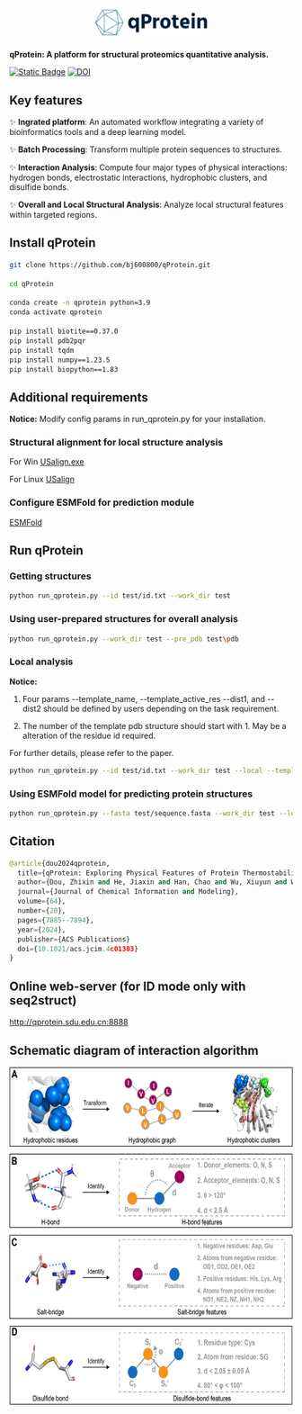 <h1 align="center">
  <img src="logo-no-background.png" alt="Logo" width="200">
</h1>

**qProtein: A platform for structural proteomics quantitative analysis.** 

[![Static Badge](https://img.shields.io/badge/ACS_JCIM-10.1021%2Facs.jcim.4c01303-red)](https://pubs.acs.org/doi/full/10.1021/acs.jcim.4c01303)
[![DOI](https://zenodo.org/badge/608680173.svg)](https://doi.org/10.5281/zenodo.14214907)



## Key features
:sparkles: **Ingrated platform**: An automated workflow integrating a variety of bioinformatics tools and a deep learning model.

:sparkles: **Batch Processing**: Transform multiple protein sequences to structures.

:sparkles: **Interaction Analysis**: Compute four major types of physical interactions: hydrogen bonds, electrostatic interactions, hydrophobic clusters, and disulfide bonds.

:sparkles: **Overall and Local Structural Analysis**: Analyze local structural features within targeted regions.

## Install qProtein

```Bash
git clone https://github.com/bj600800/qProtein.git

cd qProtein

conda create -n qprotein python=3.9
conda activate qprotein

pip install biotite==0.37.0 
pip install pdb2pqr
pip install tqdm
pip install numpy==1.23.5
pip install biopython==1.83
```

## Additional requirements
**Notice:**
Modify config params in run_qprotein.py for your installation.

### Structural alignment for local structure analysis ###
For Win
[USalign.exe](https://zhanggroup.org/US-align/bin/module/USalignWin64.zip)

For Linux
[USalign](https://zhanggroup.org/US-align/bin/module/USalignLinux64.zip)

### Configure ESMFold for prediction module ###
[ESMFold](https://github.com/facebookresearch/esm)


## Run qProtein
### Getting structures ###
```Bash
python run_qprotein.py --id test/id.txt --work_dir test
```

### Using user-prepared structures for overall analysis ###

```Bash
python run_qprotein.py --work_dir test --pre_pdb test\pdb
```

### Local analysis ###
**Notice:**
1. Four params --template_name, --template_active_res --dist1, and --dist2 should be defined by users depending on the task requirement. 

2. The number of the template pdb structure should start with 1. May be a alteration of the residue id required.

For further details, please refer to the paper.

```Bash
python run_qprotein.py --id test/id.txt --work_dir test --local --template_name P33557 --template_active_res 33,35,37,64,66,91,93,97,99,106,108,115,116,118,142,146,147,148,154,156,158,191,197,199,200 --dist1 12 --dist2 15
```

### Using ESMFold model for predicting protein structures ###
```Bash
python run_qprotein.py --fasta test/sequence.fasta --work_dir test --local --template_name P33557_seq --template_active_res 33,35,37,64,66,91,93,97,99,106,108,115,116,118,142,146,147,148,154,156,158,191,197,199,200 --dist1 12 --dist2 15
```

## Citation
```Python
@article{dou2024qprotein,
  title={qProtein: Exploring Physical Features of Protein Thermostability Based on Structural Proteomics},
  author={Dou, Zhixin and He, Jiaxin and Han, Chao and Wu, Xiuyun and Wan, Lin and Yang, Jian and Zheng, Yanwei and Gong, Bin and Wang, Lushan},
  journal={Journal of Chemical Information and Modeling},
  volume={64},
  number={20},
  pages={7885--7894},
  year={2024},
  publisher={ACS Publications}
  doi={10.1021/acs.jcim.4c01303}
}
```

## Online web-server (for ID mode only with seq2struct)
http://qprotein.sdu.edu.cn:8888

## Schematic diagram of interaction algorithm
<img src="https://github.com/bj600800/qProtein/blob/main/interaction_algorithm.png" alt="algorithm" width="650" height="600">


